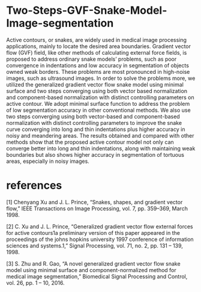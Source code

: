 # Two-Steps-GVF-Snake-Model-Image-segmentation

Active contours, or snakes, are widely used in medical image processing applications, mainly to locate the desired area
boundaries. Gradient vector flow (GVF) field, like other methods of calculating external force fields, is proposed to
address ordinary snake models’ problems, such as poor convergence in indentations and low accuracy in segmentation
of objects owned weak borders. These problems are most pronounced in high-noise images, such as ultrasound
images. In order to solve the problems more, we utilized the generalized gradient vector flow snake model using
minimal surface and two steps converging using both vector based normalization and component-based normalization
with distinct controlling parameters on active contour. We adopt minimal surface function to address the problem of
low segmentation accuracy in other conventional methods. We also use two steps converging using both vector-based
and component-based normalization with distinct controlling parameters to improve the snake curve converging into
long and thin indentations plus higher accuracy in noisy and meandering areas. The results obtained and compared
with other methods show that the proposed active contour model not only can converge better into long and thin
indentations, along with maintaining weak boundaries but also shows higher accuracy in segmentation of tortuous
areas, especially in noisy images.


# references
[1] Chenyang Xu and J. L. Prince, “Snakes, shapes, and gradient vector flow,” IEEE Transactions on Image Processing, vol. 7, pp. 359–369, March 1998.

[2] C. Xu and J. L. Prince, “Generalized gradient vector flow external forces for active contours1a preliminary version of this paper appeared in the proceedings of the johns hopkins university 1997 conference of information sciences and systems.1,” Signal Processing, vol. 71, no. 2, pp. 131 – 139, 1998.

[3] S. Zhu and R. Gao, “A novel generalized gradient vector flow snake model using minimal surface and component-normalized method for medical image segmentation,” Biomedical Signal Processing and Control, vol. 26, pp. 1 – 10, 2016.
